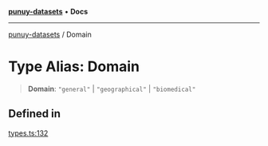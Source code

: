 [**punuy-datasets**](../README.md) • **Docs**

***

[punuy-datasets](../globals.md) / Domain

# Type Alias: Domain

> **Domain**: `"general"` \| `"geographical"` \| `"biomedical"`

## Defined in

[types.ts:132](https://github.com/andrefs/punuy-datasets/blob/2d6985c82ebb5b469c39311fffe02b2a382d931a/src/lib/types.ts#L132)
